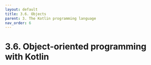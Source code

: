 ```yaml
---
layout: default
title: 3.6. Objects
parent: 3. The Kotlin programming language
nav_order: 6
---
```


# 3.6. Object-oriented programming with Kotlin
